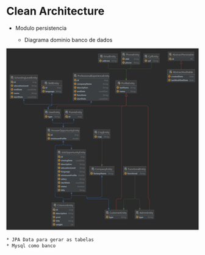 # Clean Architecture

* Modulo persistencia
    
    * Diagrama dominio banco de dados

![img_2.png](image/img_2.png)
  
    * JPA Data para gerar as tabelas
    * Mysql como banco